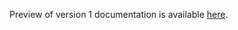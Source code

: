 Preview of version 1 documentation is available [here](https://raw.githack.com/uiwjs/react-json-view/v1-docs/index.html).
